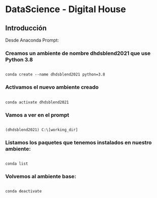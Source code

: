 # DataScience - Digital House

## Introducción

Desde Anaconda Prompt:

### Creamos un ambiente de nombre dhdsblend2021 que use Python 3.8

<code>
conda create --name dhdsblend2021 python=3.8
</code>
 
 
### Activamos el nuevo ambiente creado
<code>
conda activate dhdsblend2021 
</code>


### Vamos a ver en el prompt
<code>
(dhdsblend2021) C:\[working_dir]
</code>


### Listamos los paquetes que tenemos instalados en nuestro ambiente:
<code>
conda list
</code>


### Volvemos al ambiente base: 
<code>
conda deactivate
</code>